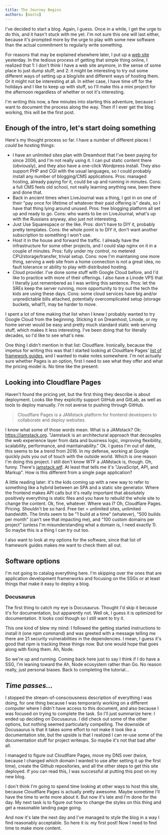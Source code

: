 ```yaml
---
title: The Journey Begins
authors: [masto]
---
```


I've decided to start a blog. Again, I guess. Once in a while, I get the
urge to do this, and it hasn't stuck with me yet. I'm not sure this one will
last either, because it's prompted more by the urge to play with some new
software than the actual commitment to regularly write something.

<!-- truncate -->

For reasons that may be explained elsewhere later, I put up a [web
site](https://masto.xyz/ChatGPT/) yesterday. In the tedious process of
getting that simple thing online, I realized that 1: I don't think I
have a web site anymore, in the sense of some place to just dump stuff;
and 2: it might be interesting to try out some different ways of setting
up a blog/site and different ways of hosting them. Or it might not be
interesting at all. In either case, I have time off for the holidays and
I like to keep up with stuff, so I'll make this a mini project for the
afternoon regardless of whether or not it's interesting.

I'm writing this now, a few minutes into starting this adventure,
because I want to document the process along the way. Then if I ever get
the blog working, this will be the first post.

## Enough of the intro, let's start doing something

Here's my thought process so far. I have a number of different places I _could_
be hosting things:

- I have an unlimited sites plan with Dreamhost that I've been paying for since
  2006, and I'm not really using it. I can put static content there (obviously),
  and they also have a one-click Wordpress install. They also support PHP and
  CGI with the usual languages, so I could probably install any number of
  blogging/CMS applications. Pros: managed hosting, already paying for it,
  could be up and running in minutes. Cons: a full CMS feels old school, not
  really learning anything new, been there and done that.
- Back in ancient times when LiveJournal was a thing, I got in on one of their
  "pay once for lifetime of whatever their paid offering is" deals, so I have
  that thing lying around unused. Pros: free blogging platform all set up and
  ready to go. Cons: who wants to be on LiveJournal, what's up with the Russians
  anyway, also just not interesting.
- Just Use Squarespace or the like. Pros: don't have to DIY it, probably pretty
  templates. Cons: the whole point is to DIY it, don't want another subscription
  to something I won't use.
- Host it in the house and forward the traffic. I already have the
  infrastructure for some other projects, and I could slap nginx on it in a
  couple of minutes. Pros: fully under my control, no metered
  CPU/storage/transfer, trivial setup. Cons: now I'm maintaning one more thing,
  serving a web site from a home connection is not a great idea, no fault
  tolerance or ability to play with distributed hosting.
- Cloud provider. I've done some stuff with Google Cloud before, and I'd like to
  practice with more of their offerings. I also have a Linode VPS that I
  literally just remembered as I was writing this sentence. Pros: let the SREs
  keep the server running, more opportunity to try out the tech the kids are
  using these days. Cons: some cloud services have big and/or unpredictable
  bills attached, potentially overcomplicated setup (storage buckets, what?),
  may be harder to move.

I spent a lot of time making that list when I knew I probably wanted to
try Google Cloud from the beginning. Sticking it on Dreamhost, Linode,
or my home server would be easy and pretty much standard static web
serving stuff, which makes it less interesting. I've been doing that for
literally decades, so I'd like to see what's new.

One thing I didn't mention in that list: Cloudflare. Ironically, because the
impetus for writing this was that I started looking at Cloudflare Pages' [list
of framework
guides](https://developers.cloudflare.com/pages/framework-guides/), and I
wanted to make notes somewhere. I'm not actually sure whether Pages is an
option, first I need to see what they offer and what the pricing model is. No
time like the present:

## Looking into Cloudflare Pages

Haven't found the pricing yet, but the first thing they describe is about
deployment. Looks like they explicitly support GitHub and GitLab, as well as
tools to deploy manually. I'm not averse to pushing through GitHub.

> Cloudflare Pages is a JAMstack platform for frontend developers to
> collaborate and deploy websites.

I know what some of those words mean. What is a JAMstack? Ok:
<https://jamstack.org>. "Jamstack is an architectural approach that decouples
the web experience layer from data and business logic, improving flexibility,
scalability, performance, and maintainability." Ok. I guess I'm out of date,
this seems to be a trend from 2016. In my defense, working at Google quickly
puts you out of touch with the outside world. Which is one reason I'm doing
this project. I still don't know WTF a JAMstack is, though. Oh, funny. There's
[jamstack.wtf](http://jamstack.wtf). At least that tells me it's "JavaScript,
API, and Markup". How is this different from a single page application?

A little reading later: it's the kids coming up with a new way to refer
to something like a hybrid between an SPA and a static site generator.
Where the frontend makes API calls but it's really important that
absolutely positively everything is static files and you have to rebuild
the whole site to change the content. Ok, fine, whatever. Where was I?
Oh, Cloudflare Pages. Pricing. Shouldn't be so hard. Free tier =
unlimited sites, unlimited bandwidth. The limits seem to be "1 build at
a time" (whatever), "500 builds per month" (can't see that impacting
me), and "100 custom domains per project" (unless I'm misunderstanding
what a domain is, I need exactly 1). So maybe this is a thing I can try
out too.

I also want to look at my options for the software, since that list of
framework guides makes me want to check them all out.

## Software options

I'm not going to catalog everything here. I'm skipping over the ones that are
application development framerworks and focusing on the SSGs or at least
things that make it easy to deploy a blog.

### Docusaurus

The first thing to catch my eye is Docusaurus. Thought I'd skip it because it's
for documentation, but apparently not. Well ok, I guess it is optimized for
documentation. It looks cool though so I still want to try it.

This one kind of blew my mind: I followed the getting started instructions to
install it (one npm command) and was greeted with a message telling me there are
21 security vulnerabilities in the dependencies. I mean, I guess it's good that
npm is tracking these things now. But one would hope that goes along with fixing
them. Ah, Node.

So we're up and running. Coming back here just to say I think if I do have a
SSG, I'm leaning toward the Ah, Node ecosystem rather than Go. No reason really,
just personal biases. Back to completing the tutorial...

## _Time passes..._

I stopped the stream-of-consciousness description of everything I was doing, for
one thing because I was temporarily working on a different computer where I
didn't have access to this document, and also because I was focused on trying to
complete the task. So I'll just summarize here: I ended up deciding on
Docusaurus. I did check out some of the other options, but nothing seemed
particularly compelling. The downside of Docusaurus is that it takes some effort
to not make it look like a documentation site, but the upside is that I realized
I can re-use some of the documentation stuff for project writeups. So maybe it's
not that bad after all.

I managed to figure out Cloudflare Pages, move my DNS over (twice, because I
changed which domain I wanted to use after setting it up the first time), create
the Github repositories, and all the other steps to get this site deployed. If
you can read this, I was successful at putting this post on my new blog.

I don't think I'm going to spend time looking at other ways to host this site,
because Cloudflare Pages is actually pretty awesome. Maybe sometime I'll have
the time to write more about it. But now it's late and I'm done for the day. My
next task is to figure out how to change the styles on this thing and get a
reasonable landing page going.

And now it's late the next day and I've managed to style the blog in a
way I find reasonably acceptable. So here it is: my first post! Now I need to
find time to make more content.
